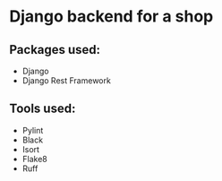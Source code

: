 # Django backend for a shop

## Packages used:

- Django
- Django Rest Framework

## Tools used:

- Pylint
- Black
- Isort
- Flake8
- Ruff
